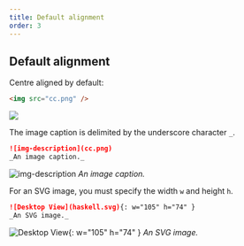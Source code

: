 ```yaml
---
title: Default alignment
order: 3
---
```


## Default alignment

Centre aligned by default:

```html
<img src="cc.png" />
```

<img src="cc.png">

The image caption is delimited by the underscore character `_`.

<!-- prettier-ignore-start -->
```md
![img-description](cc.png)
_An image caption._
```
<!-- prettier-ignore-end -->

<!-- prettier-ignore-start -->
![img-description](cc.png)
_An image caption._
<!-- prettier-ignore-end -->

For an SVG image, you must specify the width `w` and height `h`.

<!-- prettier-ignore-start -->
```md
![Desktop View](haskell.svg){: w="105" h="74" }
_An SVG image._
```
<!-- prettier-ignore-end -->

<!-- prettier-ignore-start -->
![Desktop View](haskell.svg){: w="105" h="74" }
_An SVG image._
<!-- prettier-ignore-end -->
